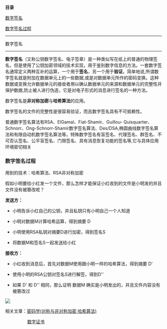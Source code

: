 **目录**

[数字签名](#t0)

[数字签名过程](#t1)

* * *

数字签名
----

**数字签名**（又称公钥数字签名、电子签章）是一种类似写在纸上的普通的物理签名，但是使用了公钥加密领域的技术实现，用于鉴别数字信息的方法。一套数字签名通常定义两种互补的运算，一个用于**签名**，另一个用于**验证**。简单地说,所谓数字签名就是附加在数据单元上的一些数据,或是对数据单元所作的密码变换。这种数据或变换允许数据单元的接收者用以确认数据单元的来源和数据单元的完整性并保护数据,防止被人进行伪造，它是对电子形式的消息进行签名的一种方法。

数字签名是**非对称加密**与**哈希算法**的应用。

数字签名的文件的完整性是很容易验证，而且数字签名具有不可抵赖性。

普通数字签名算法有RSA、ElGamal、Fiat-Shamir、Guillou- Quisquarter、Schnorr、Ong-Schnorr-Shamir数字签名算法、Des/DSA,椭圆曲线数字签名算法和有限自动机数字签名算法等。特殊数字签名有盲签名、代理签名、群签名、不可否认签名、公平盲签名、门限签名、具有消息恢复功能的签名等,它与具体应用环境密切相关

### 数字签名过程

用到的技术：哈希算法、RSA非对称加密

假如小明要给小红发一个文件，那么怎样才能保证小红收到的文件是小明发的并且文件没有被篡改呢？

**发送方：**

*   小明告诉小红自己的公钥，并且私钥只有小明自己一个人知道
*   小明对数据M计算哈希运算，得到摘要 D
*   小明使用RSA私钥对摘要D进行加密，得到签名S
*   将数据M和签名S一起发送给小红

**接收方：**

*   小红收到消息后，首先对数据M使用跟小明一样的哈希算法，得到摘要 D'
*   使用小明的RSA公钥对签名S进行解签，得到D''
*   如果 D' 和 D'' 相同，那么证明 数据M 确实是小明发出的，并且文件内容没有被篡改过

![](https://img-blog.csdnimg.cn/20181123120626584.png?x-oss-process=image/watermark,type_ZmFuZ3poZW5naGVpdGk,shadow_10,text_aHR0cHM6Ly9ibG9nLmNzZG4ubmV0L3FxXzM2MTE5MTky,size_16,color_FFFFFF,t_70)

相关文章：[密码学(对称与非对称加密 哈希算法)](https://blog.csdn.net/qq_36119192/article/details/84137093)    

                  [数字证书](https://blog.csdn.net/qq_36119192/article/details/84382274)